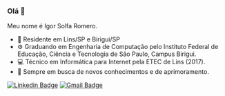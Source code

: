 ### Olá 👋

Meu nome é Igor Solfa Romero.
- 📍 Residente em Lins/SP e Birigui/SP
- ⚙️ Graduando em Engenharia de Computação pelo Instituto Federal de Educação, Ciência e Tecnologia de São Paulo, Campus Birigui.
- 💻 Técnico em Informática para Internet pela ETEC de Lins (2017).
- 📡 Sempre em busca de novos conhecimentos e de aprimoramento.

[![Linkedin Badge](https://img.shields.io/badge/-LinkedIn-blue?style=flat-square&logo=Linkedin&logoColor=white&link=https://www.linkedin.com/in/igorsromero/)](https://www.linkedin.com/in/igorsromero/)
[![Gmail Badge](https://img.shields.io/badge/-Gmail-c14438?style=flat-square&logo=Gmail&logoColor=white&link=mailto:igorsolfaromero@gmail.com)](mailto:igorsolfaromero@gmail.com)

<!--
**igorsromero/igorsromero** is a ✨ _special_ ✨ repository because its `README.md` (this file) appears on your GitHub profile.
